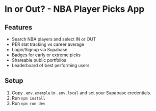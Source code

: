 # In or Out? - NBA Player Picks App

## Features
- Search NBA players and select IN or OUT
- PER stat tracking vs career average
- Login/Signup via Supabase
- Badges for early or extreme picks
- Shareable public portfolios
- Leaderboard of best performing users

## Setup
1. Copy `.env.example` to `.env.local` and set your Supabase credentials.
2. Run `npm install`
3. Run `npm run dev`
